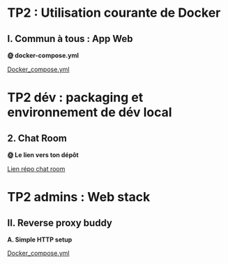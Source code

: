 # TP2 : Utilisation courante de Docker

## I. Commun à tous : App Web

**🌞 docker-compose.yml**

[Docker_compose.yml](./other/docker-compose.yml)

# TP2 dév : packaging et environnement de dév local

## 2. Chat Room


**🌞 Le lien vers ton dépôt**

[Lien répo chat room ](https://github.com/ibrvm33/Chat-Room-Linux)

# TP2 admins : Web stack

## II. Reverse proxy buddy

**A. Simple HTTP setup**

[Docker_compose.yml](/TP%202%20Réseau/other/Partie%20Sécu/docker-compose.yml)